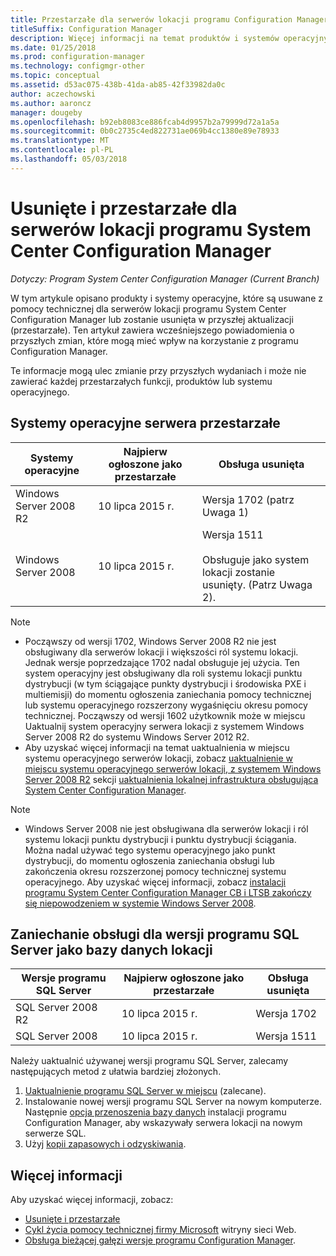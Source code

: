 ```yaml
---
title: Przestarzałe dla serwerów lokacji programu Configuration Manager
titleSuffix: Configuration Manager
description: Więcej informacji na temat produktów i systemów operacyjnych, które System Center Configuration Manager nie obsługuje już dla serwerów lokacji.
ms.date: 01/25/2018
ms.prod: configuration-manager
ms.technology: configmgr-other
ms.topic: conceptual
ms.assetid: d53ac075-438b-41da-ab85-42f33982da0c
author: aczechowski
ms.author: aaroncz
manager: dougeby
ms.openlocfilehash: b92eb8083ce886fcab4d9957b2a79999d72a1a5a
ms.sourcegitcommit: 0b0c2735c4ed822731ae069b4cc1380e89e78933
ms.translationtype: MT
ms.contentlocale: pl-PL
ms.lasthandoff: 05/03/2018
---
```

# <a name="removed-and-deprecated-for-system-center-configuration-manager-site-servers"></a>Usunięte i przestarzałe dla serwerów lokacji programu System Center Configuration Manager

*Dotyczy: Program System Center Configuration Manager (Current Branch)*

W tym artykule opisano produkty i systemy operacyjne, które są usuwane z pomocy technicznej dla serwerów lokacji programu System Center Configuration Manager lub zostanie usunięta w przyszłej aktualizacji (przestarzałe). Ten artykuł zawiera wcześniejszego powiadomienia o przyszłych zmian, które mogą mieć wpływ na korzystanie z programu Configuration Manager.  

Te informacje mogą ulec zmianie przy przyszłych wydaniach i może nie zawierać każdej przestarzałych funkcji, produktów lub systemu operacyjnego.  


## <a name="deprecated-server-operating-systems"></a>Systemy operacyjne serwera przestarzałe  

|**Systemy operacyjne**|**Najpierw ogłoszone jako przestarzałe**|**Obsługa usunięta** |  
|-|-|-| 
|Windows Server 2008 R2|10 lipca 2015 r.| Wersja 1702 (patrz Uwaga 1)| 
|Windows Server 2008|10 lipca 2015 r.|Wersja 1511 </br></br>Obsługuje jako system lokacji zostanie usunięty. (Patrz Uwaga 2).|  

>[!NOTE]
>-   Począwszy od wersji 1702, Windows Server 2008 R2 nie jest obsługiwany dla serwerów lokacji i większości ról systemu lokacji. Jednak wersje poprzedzające 1702 nadal obsługuje jej użycia. Ten system operacyjny jest obsługiwany dla roli systemu lokacji punktu dystrybucji (w tym ściągające punkty dystrybucji i środowiska PXE i multiemisji) do momentu ogłoszenia zaniechania pomocy technicznej lub systemu operacyjnego rozszerzony wygaśnięciu okresu pomocy technicznej. Począwszy od wersji 1602 użytkownik może w miejscu Uaktualnij system operacyjny serwera lokacji z systemem Windows Server 2008 R2 do systemu Windows Server 2012 R2.  
>- Aby uzyskać więcej informacji na temat uaktualnienia w miejscu systemu operacyjnego serwerów lokacji, zobacz [uaktualnienie w miejscu systemu operacyjnego serwerów lokacji, z systemem Windows Server 2008 R2](/sccm/core/servers/manage/upgrade-on-premises-infrastructure#bkmk_from2008r2) sekcji [uaktualnienia lokalnej infrastruktura obsługująca System Center Configuration Manager](/sccm/core/servers/manage/upgrade-on-premises-infrastructure).

>[!NOTE]
>-   Windows Server 2008 nie jest obsługiwana dla serwerów lokacji i ról systemu lokacji punktu dystrybucji i punktu dystrybucji ściągania. Można nadal używać tego systemu operacyjnego jako punkt dystrybucji, do momentu ogłoszenia zaniechania obsługi lub zakończenia okresu rozszerzonej pomocy technicznej systemu operacyjnego. Aby uzyskać więcej informacji, zobacz [instalacji programu System Center Configuration Manager CB i LTSB zakończy się niepowodzeniem w systemie Windows Server 2008](https://support.microsoft.com/help/4015095).

## <a name="deprecated-support-for-sql-server-versions-as-a-site-database"></a>Zaniechanie obsługi dla wersji programu SQL Server jako bazy danych lokacji  

|**Wersje programu SQL Server**|**Najpierw ogłoszone jako przestarzałe**|**Obsługa usunięta**|   
|-|-|-| 
|SQL Server 2008 R2|10 lipca 2015 r.|Wersja 1702| 
|SQL Server 2008|10 lipca 2015 r.|Wersja 1511|  


Należy uaktualnić używanej wersji programu SQL Server, zalecamy następujących metod z ułatwia bardziej złożonych.
1. [Uaktualnienie programu SQL Server w miejscu](/sccm/core/servers/manage/upgrade-on-premises-infrastructure#a-namebkmksupconfigupgradedbsrva-upgrade-sql-server-on-the-site-database-server) (zalecane).
2. Instalowanie nowej wersji programu SQL Server na nowym komputerze. Następnie [opcja przenoszenia bazy danych](/sccm/core/servers/manage/modify-your-infrastructure#a-namebkmkdbconfiga-modify-the-site-database-configuration) instalacji programu Configuration Manager, aby wskazywały serwera lokacji na nowym serwerze SQL.
3. Użyj [kopii zapasowych i odzyskiwania](/sccm/protect/understand/backup-and-recovery).


## <a name="more-information"></a>Więcej informacji
Aby uzyskać więcej informacji, zobacz:
 - [Usunięte i przestarzałe](/sccm/core/plan-design/changes/deprecated/removed-and-deprecated)
 - [Cykl życia pomocy technicznej firmy Microsoft](https://support.microsoft.com/lifecycle) witryny sieci Web.
 - [Obsługa bieżącej gałęzi wersje programu Configuration Manager](/sccm/core/servers/manage/current-branch-versions-supported).